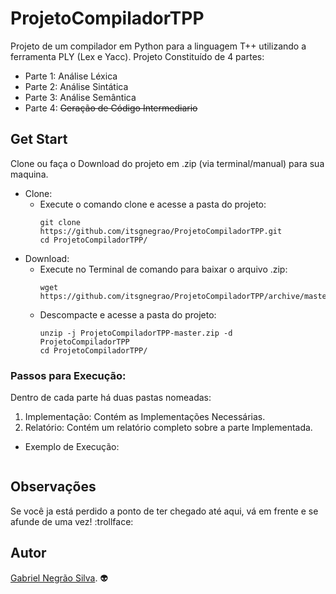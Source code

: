 # ProjetoCompiladorTPP
Projeto de um compilador em Python para a linguagem T++ utilizando a ferramenta PLY (Lex e Yacc).
Projeto Constituído de 4 partes:
 - Parte 1: Análise Léxica
 - Parte 2: Análise Sintática
 - Parte 3: Análise Semântica
 - Parte 4: ~~Geração de Código Intermediario~~

## Get Start
Clone ou faça o Download do projeto em .zip (via terminal/manual) para sua maquina.
- Clone:
  - Execute o comando clone e acesse a pasta do projeto:
    ```
    git clone https://github.com/itsgnegrao/ProjetoCompiladorTPP.git
    cd ProjetoCompiladorTPP/
    ```
- Download:
  - Execute no Terminal de comando para baixar o arquivo  .zip:
    ```
    wget https://github.com/itsgnegrao/ProjetoCompiladorTPP/archive/master.zip
    ```
  - Descompacte e acesse a pasta do projeto:
    ```
    unzip -j ProjetoCompiladorTPP-master.zip -d ProjetoCompiladorTPP
    cd ProjetoCompiladorTPP/
    ```
### Passos para Execução:
  Dentro de cada parte há duas pastas nomeadas:
  1. Implementação: Contém as Implementações Necessárias.
  2. Relatório: Contém um relatório completo sobre a parte Implementada.

  - Exemplo de Execução:
    ```
    ```

## Observações
Se você ja está perdido a ponto de ter chegado até aqui, vá em frente e se afunde de uma vez! :trollface:
## Autor
[Gabriel Negrão Silva](https://github.com/itsgnegrao). :alien:
